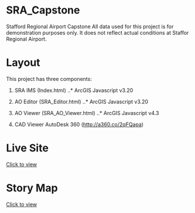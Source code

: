 # SRA_Capstone
Stafford Regional Airport Capstone
All data used for this project is for demonstration purposes only. It does not reflect actual conditions at Staffor Regional Airport. 

# Layout
This project has three components:
1. SRA IMS (Index.html)
	..* ArcGIS Javascript v3.20

2. AO Editor (SRA_Editor.html)
	..* ArcGIS Javascript v3.20

3. AO Viewer (SRA_AO_Viewer.html)
	..* ArcGIS Javascript v4.3

4. CAD Viewer 
	AutoDesk 360 (http://a360.co/2qFQapa)

# Live Site

[Click to view](https://chrispy90.github.io/SRA_Capstone)

# Story Map

[Click to view](http://umw.maps.arcgis.com/apps/MapJournal/index.html?appid=fe13dee230a54c678f53590887a2f27d)



